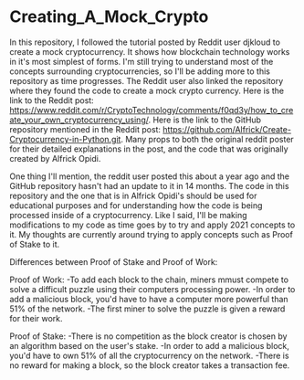 # Creating_A_Mock_Crypto
In this repository, I followed the tutorial posted by Reddit user djkloud to create a mock cryptocurrency. It shows how blockchain technology works in it's most simplest of forms. I'm still trying to understand most of the concepts surrounding cryptocurrencies, so I'll be adding more to this repository as time progresses. The Reddit user also linked the repository where they found the code to create a mock crypto currency. Here is the link to the Reddit post: https://www.reddit.com/r/CryptoTechnology/comments/f0qd3y/how_to_create_your_own_cryptocurrency_using/. Here is the link to the GitHub repository mentioned in the Reddit post: https://github.com/Alfrick/Create-Cryptocurrency-in-Python.git. Many props to both the original reddit poster for their detailed explanations in the post, and the code that was originally created by Alfrick Opidi. 

One thing I'll mention, the reddit user posted this about a year ago and the GitHub repository hasn't had an update to it in 14 months. The code in this repository and the one that is in Alfrick Opidi's should be used for educational purposes and for understanding how the code is being processed inside of a cryptocurrency. Like I said, I'll be making modifications to my code as time goes by to try and apply 2021 concepts to it. My thoughts are currently around trying to apply concepts such as Proof of Stake to it.

Differences between Proof of Stake and Proof of Work:

Proof of Work:
  -To add each block to the chain, miners mmust compete to solve a difficult puzzle using their computers processing power.
  -In order to add a malicious block, you'd have to have a computer more powerful than 51% of the network.
  -The first miner to solve the puzzle is given a reward for their work.

Proof of Stake:
  -There is no competition as the block creator is chosen by an algorithm based on the user's stake.
  -In order to add a malicious block, you'd have to own 51% of all the cryptocurrency on the network.
  -There is no reward for making a block, so the block creator takes a transaction fee.
